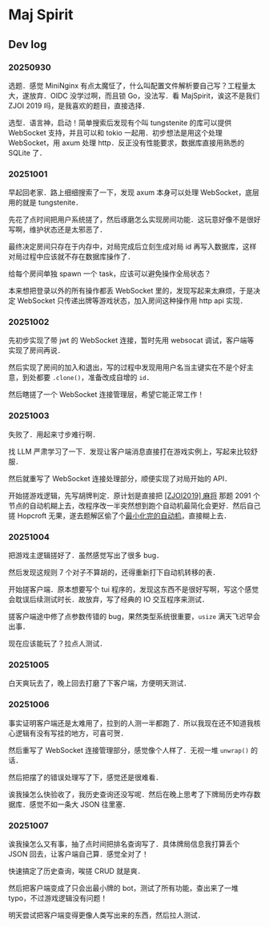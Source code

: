 # Maj Spirit

## Dev log

### 20250930

选题．感觉 MiniNginx 有点太魔怔了，什么叫配置文件解析要自己写？工程量太大，遂放弃．OIDC 没学过啊，而且锁 Go，没法写．看 MajSpirit，诶这不是我们 ZJOI 2019 吗，是我喜欢的题目，直接选择．

选型．语言神，启动！简单搜索后发现有个叫 tungstenite 的库可以提供 WebSocket 支持，并且可以和 tokio 一起用．初步想法是用这个处理 WebSocket，用 axum 处理 http．反正没有性能要求，数据库直接用熟悉的 SQLite 了．

### 20251001

早起回老家．路上细细搜索了一下，发现 axum 本身可以处理 WebSocket，底层用的就是 tungstenite．

先花了点时间把用户系统搓了，然后琢磨怎么实现房间功能．这玩意好像不是很好写啊，维护状态还是太邪恶了．

最终决定房间只存在于内存中，对局完成后立刻生成对局 id 再写入数据库，这样对局过程中应该就不存在数据库操作了．

给每个房间单独 spawn 一个 task，应该可以避免操作全局状态？

本来想把登录以外的所有操作都丢 WebSocket 里的，发现写起来太麻烦，于是决定 WebSocket 只传递出牌等游戏状态，加入房间这种操作用 http api 实现．

### 20251002

先初步实现了带 jwt 的 WebSocket 连接，暂时先用 websocat 调试，客户端等实现了房间再说．

然后实现了房间的加入和退出，写的过程中发现用用户名当主键实在不是个好主意，到处都要 `.clone()`，准备改成自增的 `id`．

然后瞎搓了一个 WebSocket 连接管理层，希望它能正常工作！

### 20251003

失败了．用起来寸步难行啊．

找 LLM 严肃学习了一下．发现让客户端消息直接打在游戏实例上，写起来比较舒服．

然后就重写了 WebSocket 连接处理部分，顺便实现了对局开始的 API．

开始搓游戏逻辑，先写胡牌判定．原计划是直接把 [\[ZJOI2019\] 麻将](https://www.luogu.com.cn/problem/P5279) 那题 2091 个节点的自动机糊上去，改程序改一半突然想到跑个自动机最简化会更好．然后自己搓 Hopcroft 无果，遂去题解区偷了个[最小化完的自动机](https://www.luogu.com.cn/article/qfnybrcq)，直接糊上去．

### 20251004

把游戏主逻辑搓好了．虽然感觉写出了很多 bug．

然后发现这规则 7 个对子不算胡的，还得重新打下自动机转移的表．

开始搓客户端．原本想要写个 tui 程序的，发现这东西不是很好写啊，写这个感觉会耽误后续测试时长．故放弃，写了经典的 IO 交互程序来测试．

搓客户端途中修了点参数传错的 bug，果然类型系统很重要，`usize` 满天飞迟早会出事．

现在应该能玩了？拉点人测试．

### 20251005

白天爽玩去了，晚上回去打磨了下客户端，方便明天测试．

### 20251006

事实证明客户端还是太难用了，拉到的人测一半都跑了．所以我现在还不知道我核心逻辑有没有写挂的地方，可喜可贺．

然后重写了 WebSocket 连接管理部分，感觉像个人样了．无视一堆 `unwrap()` 的话．

然后把摆了的错误处理写了下，感觉还是很难看．

诶我操怎么快验收了，我历史查询还没写呢．然后在晚上思考了下牌局历史咋存数据库．感觉不如一条大 JSON 往里塞．

### 20251007

诶我操怎么又有事，抽了点时间把排名查询写了．具体牌局信息我打算丢个 JSON 回去，让客户端自己算．感觉全对了！

快速搞定了历史查询，唉搓 CRUD 就是爽．

然后把客户端变成了只会出最小牌的 bot，测试了所有功能，查出来了一堆 typo，不过游戏逻辑没有问题！

明天尝试把客户端变得更像人类写出来的东西，然后拉人测试．
